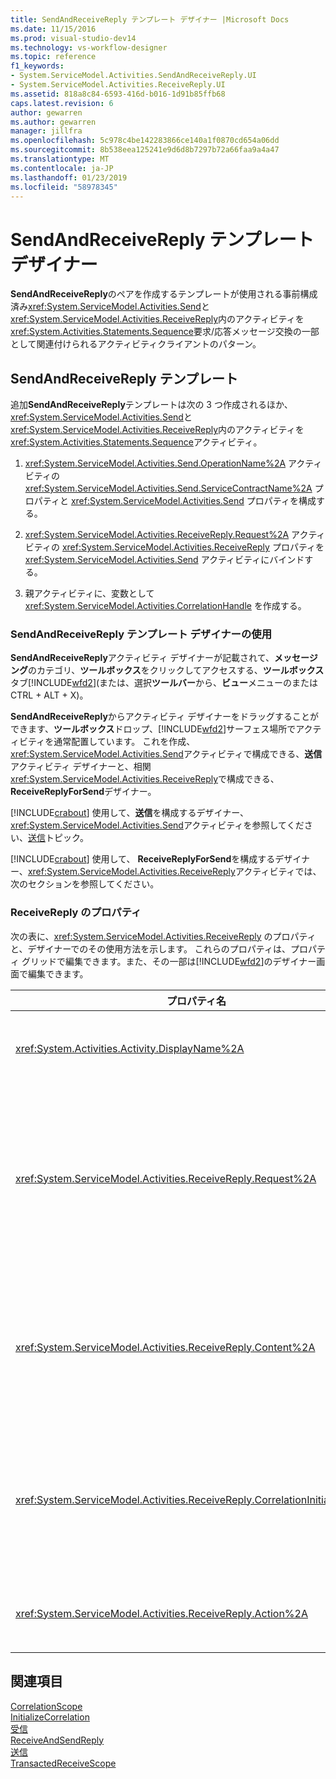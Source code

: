 ```yaml
---
title: SendAndReceiveReply テンプレート デザイナー |Microsoft Docs
ms.date: 11/15/2016
ms.prod: visual-studio-dev14
ms.technology: vs-workflow-designer
ms.topic: reference
f1_keywords:
- System.ServiceModel.Activities.SendAndReceiveReply.UI
- System.ServiceModel.Activities.ReceiveReply.UI
ms.assetid: 818a8c84-6593-416d-b016-1d91b85ffb68
caps.latest.revision: 6
author: gewarren
ms.author: gewarren
manager: jillfra
ms.openlocfilehash: 5c978c4be142283866ce140a1f0870cd654a06dd
ms.sourcegitcommit: 8b538eea125241e9d6d8b7297b72a66faa9a4a47
ms.translationtype: MT
ms.contentlocale: ja-JP
ms.lasthandoff: 01/23/2019
ms.locfileid: "58978345"
---
```

# <a name="sendandreceivereply-template-designer"></a>SendAndReceiveReply テンプレート デザイナー
**SendAndReceiveReply**のペアを作成するテンプレートが使用される事前構成済み<xref:System.ServiceModel.Activities.Send>と<xref:System.ServiceModel.Activities.ReceiveReply>内のアクティビティを<xref:System.Activities.Statements.Sequence>要求/応答メッセージ交換の一部として関連付けられるアクティビティクライアントのパターン。  

## <a name="the-sendandreceivereply-template"></a>SendAndReceiveReply テンプレート  
 追加**SendAndReceiveReply**テンプレートは次の 3 つ作成されるほか、<xref:System.ServiceModel.Activities.Send>と<xref:System.ServiceModel.Activities.ReceiveReply>内のアクティビティを<xref:System.Activities.Statements.Sequence>アクティビティ。  

1.  <xref:System.ServiceModel.Activities.Send.OperationName%2A> アクティビティの <xref:System.ServiceModel.Activities.Send.ServiceContractName%2A> プロパティと <xref:System.ServiceModel.Activities.Send> プロパティを構成する。  

2.  <xref:System.ServiceModel.Activities.ReceiveReply.Request%2A> アクティビティの <xref:System.ServiceModel.Activities.ReceiveReply> プロパティを <xref:System.ServiceModel.Activities.Send> アクティビティにバインドする。  

3.  親アクティビティに、変数として <xref:System.ServiceModel.Activities.CorrelationHandle> を作成する。  

### <a name="using-the-sendandreceivereply-template-designer"></a>SendAndReceiveReply テンプレート デザイナーの使用  
 **SendAndReceiveReply**アクティビティ デザイナーが記載されて、**メッセージング**のカテゴリ、**ツールボックス**をクリックしてアクセスする、**ツールボックス**タブ[!INCLUDE[wfd2](../includes/wfd2-md.md)](または、選択**ツールバー**から、**ビュー**メニューのまたは CTRL + ALT + X)。  

 **SendAndReceiveReply**からアクティビティ デザイナーをドラッグすることができます、**ツールボックス**ドロップ、[!INCLUDE[wfd2](../includes/wfd2-md.md)]サーフェス場所でアクティビティを通常配置しています。 これを作成、<xref:System.ServiceModel.Activities.Send>アクティビティで構成できる、**送信**アクティビティ デザイナーと、相関<xref:System.ServiceModel.Activities.ReceiveReply>で構成できる、 **ReceiveReplyForSend**デザイナー。  

 [!INCLUDE[crabout](../includes/crabout-md.md)] 使用して、**送信**を構成するデザイナー、<xref:System.ServiceModel.Activities.Send>アクティビティを参照してください、[送信](../workflow-designer/send-activity-designer.md)トピック。  

 [!INCLUDE[crabout](../includes/crabout-md.md)] 使用して、 **ReceiveReplyForSend**を構成するデザイナー、<xref:System.ServiceModel.Activities.ReceiveReply>アクティビティでは、次のセクションを参照してください。  

### <a name="properties-of-receivereply"></a>ReceiveReply のプロパティ  
 次の表に、<xref:System.ServiceModel.Activities.ReceiveReply> のプロパティと、デザイナーでのその使用方法を示します。 これらのプロパティは、プロパティ グリッドで編集できます。また、その一部は[!INCLUDE[wfd2](../includes/wfd2-md.md)]のデザイナー画面で編集できます。  


|                                 プロパティ名                                 | 必須 |                                                                                                                                                                                                                                                                                                                                                        使用方法                                                                                                                                                                                                                                                                                                                                                        |
|-------------------------------------------------------------------------------|----------|---------------------------------------------------------------------------------------------------------------------------------------------------------------------------------------------------------------------------------------------------------------------------------------------------------------------------------------------------------------------------------------------------------------------------------------------------------------------------------------------------------------------------------------------------------------------------------------------------------------------------------------------------------------------------------------------------------------------|
|               <xref:System.Activities.Activity.DisplayName%2A>                |  False   |                                                                                                                                                                                            <xref:System.ServiceModel.Activities.ReceiveReply> アクティビティの省略可能な表示名。 既定値は、ReceiveReplyForSend です。<br /><br /> 既定値以外の <xref:System.Activities.Activity.DisplayName%2A> の使用は必須ではありませんが、使用することをお勧めします。                                                                                                                                                                                            |
|         <xref:System.ServiceModel.Activities.ReceiveReply.Request%2A>         |   True   | この <xref:System.ServiceModel.Activities.Send> アクティビティと関連付けられる <xref:System.ServiceModel.Activities.ReceiveReply> アクティビティへの参照。 このプロパティがある必要がありますいない**null**します。 <xref:System.ServiceModel.Activities.Send> アクティビティと <xref:System.ServiceModel.Activities.ReceiveReply> アクティビティは、要求/応答メッセージ パターンをモデル化するためにクライアントで一緒に使用されます。 このプロパティでは、関連付ける <xref:System.ServiceModel.Activities.Send> アクティビティを指定します。 このプロパティは、<xref:System.ServiceModel.Activities.Send> アクティビティの作成元である <xref:System.ServiceModel.Activities.ReceiveReply> アクティビティに自動的にバインドされるため、デザイナーでは編集できません。 |
|         <xref:System.ServiceModel.Activities.ReceiveReply.Content%2A>         |  False   |                        受信するメッセージまたはパラメーターの内容を指定します。 <xref:System.ServiceModel.Activities.ReceiveMessageContent> アクティビティまたは <xref:System.ServiceModel.Activities.ReceiveParametersContent> アクティビティを指定できます。 このプロパティの横にある省略記号ボタンをクリックして編集、**コンテンツ**フィールドにプロパティ グリッドまたはをクリックすると、**を定義する.** ボタンの横にある、**コンテンツ**のラベルを**受信**アクティビティ デザイナー画面。 両方を表示、**コンテンツ定義**ダイアログ。 [!INCLUDE[crabout](../includes/crabout-md.md)] このボックスを使用して、表示する方法、[コンテンツ定義 ダイアログ ボックス](../workflow-designer/content-definition-dialog-box.md)トピック。                         |
| <xref:System.ServiceModel.Activities.ReceiveReply.CorrelationInitializers%2A> |  False   |              ワークフロー内のこの <xref:System.ServiceModel.Activities.CorrelationInitializer> アクティビティを構成する複数の <xref:System.ServiceModel.Activities.CorrelationHandle> オブジェクトを初期化する <xref:System.ServiceModel.Activities.Receive> オブジェクトのコレクションを指定します。 横にある省略記号ボタンをクリックして、<xref:System.ServiceModel.Activities.Receive.CorrelationInitializers%2A>プロパティを開く [プロパティ] グリッドで、 **[関連付け初期化子**] ダイアログ ボックス。 [!INCLUDE[crabout](../includes/crabout-md.md)] このボックスを使用して参照してください、[関連付け初期化子の追加 ダイアログ ボックス](../workflow-designer/add-correlationinitializers-dialog-box.md)トピック。               |
|         <xref:System.ServiceModel.Activities.ReceiveReply.Action%2A>          |  False   |                                                                                                                                                                                                                                               メッセージのアクション ヘッダーを指定します。 これを明示的に設定しない場合は、次の既定値が設定されます。<br /><br /> <strong>https://tempuri.org/{service コントラクトの名前空間}/{サービス コントラクト名}/操作 {name} です。</strong>                                                                                                                                                                                                                                               |

## <a name="see-also"></a>関連項目  
 [CorrelationScope](../workflow-designer/correlationscope-activity-designer.md)   
 [InitializeCorrelation](../workflow-designer/initializecorrelation-activity-designer.md)   
 [受信](../workflow-designer/receive-activity-designer.md)   
 [ReceiveAndSendReply](../workflow-designer/receiveandsendreply-template-designer.md)   
 [送信](../workflow-designer/send-activity-designer.md)   
 [TransactedReceiveScope](../workflow-designer/transactedreceivescope-activity-designer.md)